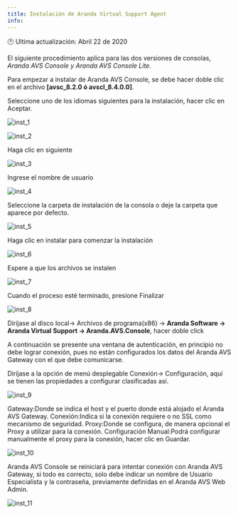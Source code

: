```yaml
---
title: Instalación de Aranda Virtual Support Agent
info:
---
```

🕐 Ultima actualización: Abril 22 de 2020

 El siguiente procedimiento aplica para las dos versiones de consolas, _Aranda AVS Console y Aranda AVS Console Lite._

Para empezar a instalar de Aranda AVS Console, se debe hacer doble clic en el archivo **[avsc_8.2.0 ó avscl_8.4.0.0]**.


Seleccione uno de los idiomas siguientes para la instalación, hacer clic en Aceptar.

![inst_1](styleguide/images/inst_1.png)


![inst_2](styleguide/images/inst_2.png)

                                  
Haga clic en siguiente


![inst_3](styleguide/images/inst_3.png)


Ingrese el nombre de usuario


![inst_4](styleguide/images/inst_4.png)


Seleccione la carpeta de instalación de la consola o deje la carpeta que aparece por defecto.


![inst_5](styleguide/images/inst_5.png)


Haga clic en instalar para comenzar la instalación


![inst_6](styleguide/images/inst_6.png)


Espere a que los archivos se instalen


![inst_7](styleguide/images/inst_7.png)


Cuando el proceso esté terminado, presione Finalizar


![inst_8](styleguide/images/inst_8.png)


Diríjase al disco local->  Archivos de programa(x86) -> **Aranda Software -> Aranda Virtual Support -> Aranda.AVS.Console**, hacer doble click

A continuación se presente una ventana de autenticación, en principio no debe lograr conexión, pues no están configurados los datos del Aranda AVS Gateway con el que debe comunicarse.

Diríjase a la opción de menú desplegable Conexión-> Configuración, aquí se tienen las propiedades a configurar clasificadas así.

![inst_9](styleguide/images/inst_9.png)


Gateway:Donde se indica el host y el puerto donde está alojado el Aranda AVS Gateway.
Conexión:Indica si la conexión requiere o no SSL como mecanismo de seguridad.
Proxy:Donde se configura, de manera opcional el Proxy a utilizar para la conexión.
Configuración Manual:Podrá configurar manualmente el proxy para la conexión,
hacer clic en Guardar.


![inst_10](styleguide/images/inst_10.png)


 Aranda AVS Console se reiniciará para intentar conexión con Aranda AVS Gateway, si todo es correcto, solo debe indicar un nombre de Usuario Especialista y la contraseña, previamente definidas en el Aranda AVS Web Admin.


![inst_11](styleguide/images/inst_11.png)











